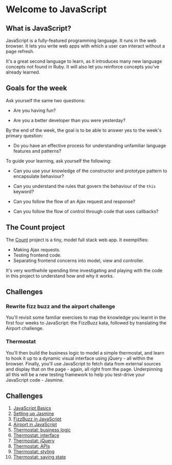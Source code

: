 # Welcome to JavaScript

## What is JavaScript?

JavaScript is a fully-featured programming language.  It runs in the web browser.  It lets you write web apps with which a user can interact without a page refresh.

It's a great second language to learn, as it introduces many new language concepts not found in Ruby. It will also let you reinforce concepts you've already learned.

## Goals for the week

Ask yourself the same two questions:

* Are you having fun?

* Are you a better developer than you were yesterday?

By the end of the week, the goal is to be able to answer yes to the week's primary question:

* Do you have an effective process for understanding unfamiliar language features and patterns?

To guide your learning, ask yourself the following:

* Can you use your knowledge of the constructor and prototype pattern to encapsulate behaviour?

* Can you understand the rules that govern the behaviour of the `this` keyword?

* Can you follow the flow of an Ajax request and response?

* Can you follow the flow of control through code that uses callbacks?

## The Count project

The [Count](https://github.com/maryrosecook/count) project is a tiny, model full stack web app.  It exemplifies:

* Making Ajax requests.
* Testing frontend code.
* Separating frontend concerns into model, view and controller.

It's very worthwhile spending time investigating and playing with the code in this project to understand how and why it works.

## Challenges

### Rewrite fizz buzz and the airport challenge

You'll revisit some familiar exercises to map the knowledge you learnt in the first four weeks to JavaScript: the FizzBuzz kata, followed by translating the Airport challenge.

### Thermostat

You'll then build the business logic to model a simple thermostat, and learn to hook it up to a dynamic visual interface using jQuery - all within the browser. Finally, you'll use JavaScript to fetch data from external sources and display that on the page - again, all right from the page. Underpinning all this will be a new testing framework to help you test-drive your JavaScript code - Jasmine.

## Challenges

1. [JavaScript Basics](1_javascript_basics.md)
2. [Setting up Jasmine](2_setting_up_jasmine.md)
3. [FizzBuzz in JavaScript](3_fizzbuzz_in_javascript.md)
4. [Airport in JavaScript](4_airport_challenge_js.md)
5. [Thermostat: business logic](5_thermostat_logic.md)
6. [Thermostat: interface](6_interface.md)
7. [Thermostat: jQuery](7_jquery.md)
8. [Thermostat: APIs](8_apis.md)
9. [Thermostat: styling](9_styling.md)
10. [Thermostat: saving state](10_saving_state.md)
